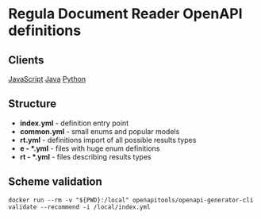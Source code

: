 # Regula Document Reader OpenAPI definitions

## Clients

[JavaScript](https://github.com/regulaforensics/DocumentReader-web-js-client)
[Java](https://github.com/regulaforensics/DocumentReader-web-java-client)
[Python](https://github.com/regulaforensics/DocumentReader-web-python-client)

## Structure

* **index.yml** - definition entry point
* **common.yml** - small enums and popular models
* **rt.yml** - definitions import of all possible results types
* **e - \*.yml** - files with huge enum definitions
* **rt - \*.yml** - files describing results types

##  Scheme validation
```
docker run --rm -v "${PWD}:/local" openapitools/openapi-generator-cli validate --recommend -i /local/index.yml 
```
